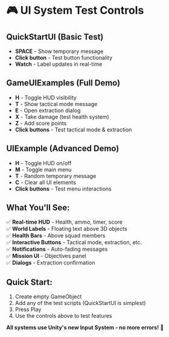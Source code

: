 # 🎮 UI System Test Controls

## QuickStartUI (Basic Test)
- **SPACE** - Show temporary message
- **Click button** - Test button functionality
- **Watch** - Label updates in real-time

## GameUIExamples (Full Demo)
- **H** - Toggle HUD visibility
- **T** - Show tactical mode message  
- **E** - Open extraction dialog
- **X** - Take damage (test health system)
- **Z** - Add score points
- **Click buttons** - Test tactical mode & extraction

## UIExample (Advanced Demo)
- **H** - Toggle HUD on/off
- **M** - Toggle main menu
- **T** - Random temporary message
- **C** - Clear all UI elements
- **Click buttons** - Test menu interactions

## What You'll See:
✅ **Real-time HUD** - Health, ammo, timer, score  
✅ **World Labels** - Floating text above 3D objects  
✅ **Health Bars** - Above squad members  
✅ **Interactive Buttons** - Tactical mode, extraction, etc.  
✅ **Notifications** - Auto-fading messages  
✅ **Mission UI** - Objectives panel  
✅ **Dialogs** - Extraction confirmation  

## Quick Start:
1. Create empty GameObject
2. Add any of the test scripts (QuickStartUI is simplest)
3. Press Play
4. Use the controls above to test features

**All systems use Unity's new Input System - no more errors!** 🎉
